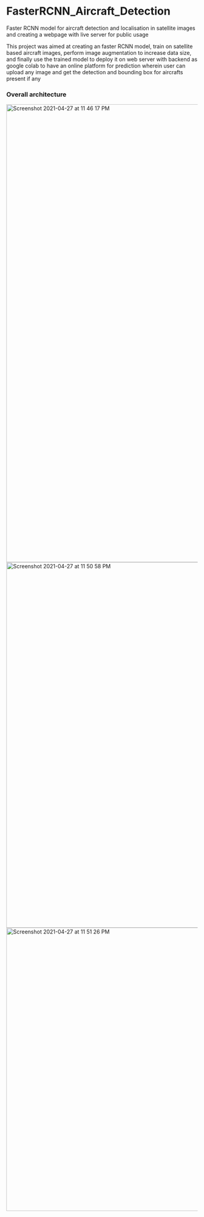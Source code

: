 # FasterRCNN_Aircraft_Detection
Faster RCNN model for aircraft detection and localisation in satellite images and creating a webpage with live server for public usage

This project was aimed at creating an faster RCNN model, train on satellite based aircraft images, perform image augmentation to increase data size, 
and finally use the trained model to deploy it on web server with backend as google colab to have an online platform for prediction wherein user can 
upload any image and get the detection and bounding box for aircrafts present if any

### Overall architecture
<img width="1204" alt="Screenshot 2021-04-27 at 11 46 17 PM" src="https://user-images.githubusercontent.com/36126610/116293411-7beccb00-a7b4-11eb-91d8-f17b0673c52f.png">

<img width="961" alt="Screenshot 2021-04-27 at 11 50 58 PM" src="https://user-images.githubusercontent.com/36126610/116293518-a179d480-a7b4-11eb-8466-58bc4121da4b.png">

<img width="745" alt="Screenshot 2021-04-27 at 11 51 26 PM" src="https://user-images.githubusercontent.com/36126610/116293563-ad659680-a7b4-11eb-988f-55279a866473.png">
